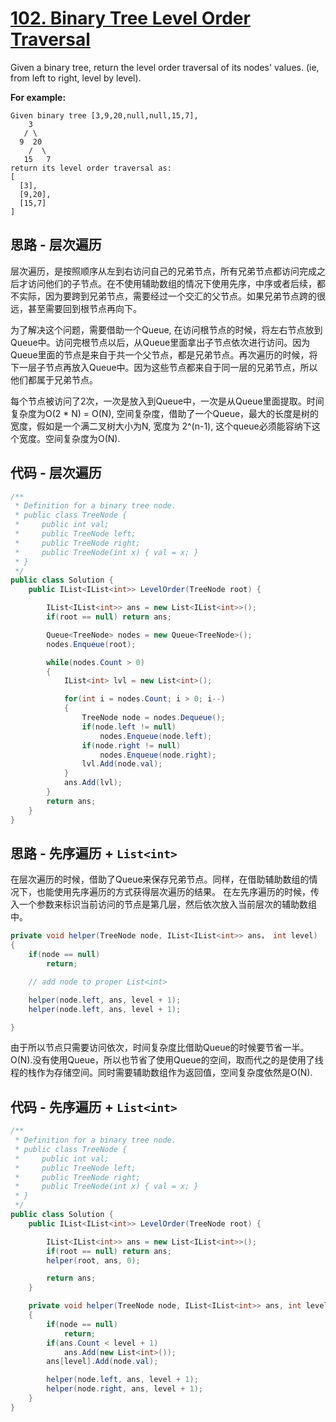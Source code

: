 # [102. Binary Tree Level Order Traversal](https://leetcode.com/problems/binary-tree-level-order-traversal/)

Given a binary tree, return the level order traversal of its nodes' values. (ie, from left to right, level by level).

**For example:**

```text
Given binary tree [3,9,20,null,null,15,7],
    3
   / \
  9  20
    /  \
   15   7
return its level order traversal as:
[
  [3],
  [9,20],
  [15,7]
]
```

## 思路 - 层次遍历

层次遍历，是按照顺序从左到右访问自己的兄弟节点，所有兄弟节点都访问完成之后才访问他们的子节点。在不使用辅助数组的情况下使用先序，中序或者后续，都不实际，因为要跨到兄弟节点，需要经过一个交汇的父节点。如果兄弟节点跨的很远，甚至需要回到根节点再向下。

为了解决这个问题，需要借助一个Queue, 在访问根节点的时候，将左右节点放到Queue中。访问完根节点以后，从Queue里面拿出子节点依次进行访问。因为Queue里面的节点是来自于共一个父节点，都是兄弟节点。再次遍历的时候，将下一层子节点再放入Queue中。因为这些节点都来自于同一层的兄弟节点，所以他们都属于兄弟节点。

每个节点被访问了2次，一次是放入到Queue中，一次是从Queue里面提取。时间复杂度为O(2 * N) = O(N), 空间复杂度，借助了一个Queue，最大的长度是树的宽度，假如是一个满二叉树大小为N, 宽度为 2^(n-1), 这个queue必须能容纳下这个宽度。空间复杂度为O(N).

## 代码 - 层次遍历

```csharp
/**
 * Definition for a binary tree node.
 * public class TreeNode {
 *     public int val;
 *     public TreeNode left;
 *     public TreeNode right;
 *     public TreeNode(int x) { val = x; }
 * }
 */
public class Solution {
    public IList<IList<int>> LevelOrder(TreeNode root) {

        IList<IList<int>> ans = new List<IList<int>>();
        if(root == null) return ans;

        Queue<TreeNode> nodes = new Queue<TreeNode>();
        nodes.Enqueue(root);

        while(nodes.Count > 0)
        {
            IList<int> lvl = new List<int>();

            for(int i = nodes.Count; i > 0; i--)
            {
                TreeNode node = nodes.Dequeue();
                if(node.left != null)
                    nodes.Enqueue(node.left);
                if(node.right != null)
                    nodes.Enqueue(node.right);
                lvl.Add(node.val);
            }
            ans.Add(lvl);
        }
        return ans;
    }
}
```

## 思路 - 先序遍历 + `List<int>`

在层次遍历的时候，借助了Queue来保存兄弟节点。同样，在借助辅助数组的情况下，也能使用先序遍历的方式获得层次遍历的结果。
在左先序遍历的时候，传入一个参数来标识当前访问的节点是第几层，然后依次放入当前层次的辅助数组中。

```csharp
private void helper(TreeNode node, IList<IList<int>> ans， int level)
{
    if(node == null)
        return;

    // add node to proper List<int>

    helper(node.left, ans, level + 1);
    helper(node.left, ans, level + 1);

}
```

由于所以节点只需要访问依次，时间复杂度比借助Queue的时候要节省一半。O(N).没有使用Queue，所以也节省了使用Queue的空间，取而代之的是使用了线程的栈作为存储空间。同时需要辅助数组作为返回值，空间复杂度依然是O(N).

## 代码 - 先序遍历 + `List<int>`

```csharp
/**
 * Definition for a binary tree node.
 * public class TreeNode {
 *     public int val;
 *     public TreeNode left;
 *     public TreeNode right;
 *     public TreeNode(int x) { val = x; }
 * }
 */
public class Solution {
    public IList<IList<int>> LevelOrder(TreeNode root) {

        IList<IList<int>> ans = new List<IList<int>>();
        if(root == null) return ans;
        helper(root, ans, 0);

        return ans;
    }

    private void helper(TreeNode node, IList<IList<int>> ans, int level)
    {
        if(node == null)
            return;
        if(ans.Count < level + 1)
            ans.Add(new List<int>());
        ans[level].Add(node.val);

        helper(node.left, ans, level + 1);
        helper(node.right, ans, level + 1);
    }
}
```

